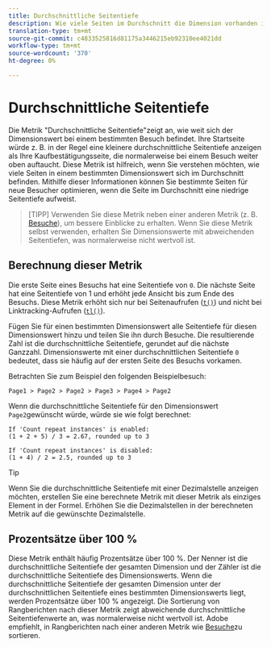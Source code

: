 ```yaml
---
title: Durchschnittliche Seitentiefe
description: Wie viele Seiten im Durchschnitt die Dimension vorhanden ist.
translation-type: tm+mt
source-git-commit: c4833525816d81175a3446215eb92310ee4021dd
workflow-type: tm+mt
source-wordcount: '370'
ht-degree: 0%

---
```



# Durchschnittliche Seitentiefe

Die Metrik &quot;Durchschnittliche Seitentiefe&quot;zeigt an, wie weit sich der Dimensionswert bei einem bestimmten Besuch befindet. Ihre Startseite würde z. B. in der Regel eine kleinere durchschnittliche Seitentiefe anzeigen als Ihre Kaufbestätigungsseite, die normalerweise bei einem Besuch weiter oben auftaucht. Diese Metrik ist hilfreich, wenn Sie verstehen möchten, wie viele Seiten in einem bestimmten Dimensionswert sich im Durchschnitt befinden. Mithilfe dieser Informationen können Sie bestimmte Seiten für neue Besucher optimieren, wenn die Seite im Durchschnitt eine niedrige Seitentiefe aufweist.

>[TIPP] Verwenden Sie diese Metrik neben einer anderen Metrik (z. B. [Besuche](visits.md)), um bessere Einblicke zu erhalten. Wenn Sie diese Metrik selbst verwenden, erhalten Sie Dimensionswerte mit abweichenden Seitentiefen, was normalerweise nicht wertvoll ist.

## Berechnung dieser Metrik

Die erste Seite eines Besuchs hat eine Seitentiefe von `0`. Die nächste Seite hat eine Seitentiefe von 1 und erhöht jede Ansicht bis zum Ende des Besuchs. Diese Metrik erhöht sich nur bei Seitenaufrufen ([`t()`](/help/implement/vars/functions/t-method.md)) und nicht bei Linktracking-Aufrufen ([`tl()`](/help/implement/vars/functions/tl-method.md)).

Fügen Sie für einen bestimmten Dimensionswert alle Seitentiefe für diesen Dimensionswert hinzu und teilen Sie ihn durch Besuche. Die resultierende Zahl ist die durchschnittliche Seitentiefe, gerundet auf die nächste Ganzzahl. Dimensionswerte mit einer durchschnittlichen Seitentiefe `0` bedeutet, dass sie häufig auf der ersten Seite des Besuchs vorkamen.

Betrachten Sie zum Beispiel den folgenden Beispielbesuch:

```text
Page1 > Page2 > Page2 > Page3 > Page4 > Page2
```

Wenn die durchschnittliche Seitentiefe für den Dimensionswert `Page2`gewünscht würde, würde sie wie folgt berechnet:

```text
If 'Count repeat instances' is enabled:
(1 + 2 + 5) / 3 = 2.67, rounded up to 3

If 'Count repeat instances' is disabled:
(1 + 4) / 2 = 2.5, rounded up to 3
```

>[!TIP]
>
>Wenn Sie die durchschnittliche Seitentiefe mit einer Dezimalstelle anzeigen möchten, erstellen Sie eine berechnete Metrik mit dieser Metrik als einziges Element in der Formel. Erhöhen Sie die Dezimalstellen in der berechneten Metrik auf die gewünschte Dezimalstelle.

## Prozentsätze über 100 %

Diese Metrik enthält häufig Prozentsätze über 100 %. Der Nenner ist die durchschnittliche Seitentiefe der gesamten Dimension und der Zähler ist die durchschnittliche Seitentiefe des Dimensionswerts. Wenn die durchschnittliche Seitentiefe der gesamten Dimension unter der durchschnittlichen Seitentiefe eines bestimmten Dimensionswerts liegt, werden Prozentsätze über 100 % angezeigt. Die Sortierung von Rangberichten nach dieser Metrik zeigt abweichende durchschnittliche Seitentiefenwerte an, was normalerweise nicht wertvoll ist. Adobe empfiehlt, in Rangberichten nach einer anderen Metrik wie [Besuche](visits.md)zu sortieren.